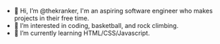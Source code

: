 - 👋 Hi, I’m @thekranker, I'm an aspiring software engineer who makes projects in their free time.
- 👀 I’m interested in coding, basketball, and rock climbing.
- 🌱 I’m currently learning HTML/CSS/Javascript.
  

